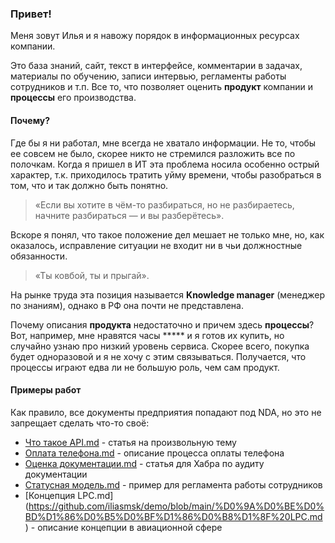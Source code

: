 ### Привет!

Меня зовут Илья и я навожу порядок в информационных ресурсах компании.

Это база знаний, сайт, текст в интерфейсе, комментарии в задачах, материалы по обучению, записи интервью, регламенты работы сотрудников и т.п. Все то, что позволяет оценить **продукт** компании и **процессы** его производства.

#### Почему?
Где бы я ни работал, мне всегда не хватало информации. Не то, чтобы ее совсем не было, скорее никто не стремился разложить все по полочкам. Когда я пришел в ИТ эта проблема носила особенно острый характер, т.к. приходилось тратить уйму времени, чтобы разобраться в том, что и так должно быть понятно. 

> «Если вы хотите в чём-то разбираться, но не разбираетесь, начните разбираться — и вы разберётесь».

Вскоре я понял, что такое положение дел мешает не только мне, но, как оказалось, исправление ситуации не входит ни в чьи должностные обязанности. 

> «Ты ковбой, ты и прыгай».

На рынке труда эта позиция называется **Knowledge manager** (менеджер по знаниям), однако в РФ она почти не представлена.

Почему описания **продукта** недостаточно и причем здесь **процессы**? Вот, например, мне нравятся часы ***** и я готов их купить, но случайно узнаю про низкий уровень сервиса. Скорее всего, покупка будет одноразовой и я не хочу с этим связываться. Получается, что процессы играют едва ли не большую роль, чем сам продукт.

#### Примеры работ
Как правило, все документы предприятия попадают под NDA, но это не запрещает сделать что-то своё: 

- [Что такое API.md](https://github.com/iliasmsk/demo/blob/main/%D0%A7%D1%82%D0%BE%20%D1%82%D0%B0%D0%BA%D0%BE%D0%B5%20API.md) - статья на произвольную тему
- [Оплата телефона.md](https://github.com/iliasmsk/demo/blob/main/%D0%9E%D0%BF%D0%BB%D0%B0%D1%82%D0%B0%20%D1%82%D0%B5%D0%BB%D0%B5%D1%84%D0%BE%D0%BD%D0%B0.md) - описание процесса оплаты телефона
- [Оценка документации.md](https://github.com/iliasmsk/demo/blob/main/%D0%9E%D1%86%D0%B5%D0%BD%D0%BA%D0%B0%20%D0%B4%D0%BE%D0%BA%D1%83%D0%BC%D0%B5%D0%BD%D1%82%D0%B0%D1%86%D0%B8%D0%B8.md) - статья для Хабра по аудиту документации
- [Статусная модель.md](https://github.com/iliasmsk/demo/blob/main/%D0%A1%D1%82%D0%B0%D1%82%D1%83%D1%81%D0%BD%D0%B0%D1%8F%20%D0%BC%D0%BE%D0%B4%D0%B5%D0%BB%D1%8C.md) - пример для регламента работы сотрудников
- [Концепция LPC.md] (https://github.com/iliasmsk/demo/blob/main/%D0%9A%D0%BE%D0%BD%D1%86%D0%B5%D0%BF%D1%86%D0%B8%D1%8F%20LPC.md) - описание концепции в авиационной сфере
